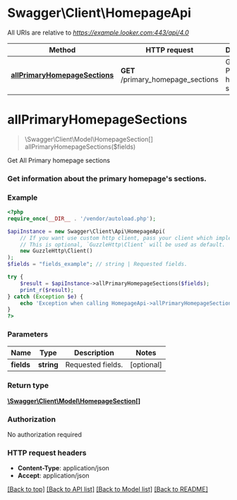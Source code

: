 # Swagger\Client\HomepageApi

All URIs are relative to *https://example.looker.com:443/api/4.0*

Method | HTTP request | Description
------------- | ------------- | -------------
[**allPrimaryHomepageSections**](HomepageApi.md#allPrimaryHomepageSections) | **GET** /primary_homepage_sections | Get All Primary homepage sections


# **allPrimaryHomepageSections**
> \Swagger\Client\Model\HomepageSection[] allPrimaryHomepageSections($fields)

Get All Primary homepage sections

### Get information about the primary homepage's sections.

### Example
```php
<?php
require_once(__DIR__ . '/vendor/autoload.php');

$apiInstance = new Swagger\Client\Api\HomepageApi(
    // If you want use custom http client, pass your client which implements `GuzzleHttp\ClientInterface`.
    // This is optional, `GuzzleHttp\Client` will be used as default.
    new GuzzleHttp\Client()
);
$fields = "fields_example"; // string | Requested fields.

try {
    $result = $apiInstance->allPrimaryHomepageSections($fields);
    print_r($result);
} catch (Exception $e) {
    echo 'Exception when calling HomepageApi->allPrimaryHomepageSections: ', $e->getMessage(), PHP_EOL;
}
?>
```

### Parameters

Name | Type | Description  | Notes
------------- | ------------- | ------------- | -------------
 **fields** | **string**| Requested fields. | [optional]

### Return type

[**\Swagger\Client\Model\HomepageSection[]**](../Model/HomepageSection.md)

### Authorization

No authorization required

### HTTP request headers

 - **Content-Type**: application/json
 - **Accept**: application/json

[[Back to top]](#) [[Back to API list]](../../README.md#documentation-for-api-endpoints) [[Back to Model list]](../../README.md#documentation-for-models) [[Back to README]](../../README.md)

